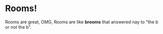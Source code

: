 # Rooms!

Rooms are great, OMG, Rooms are like **brooms** that answered nay to "the b or not the b".
